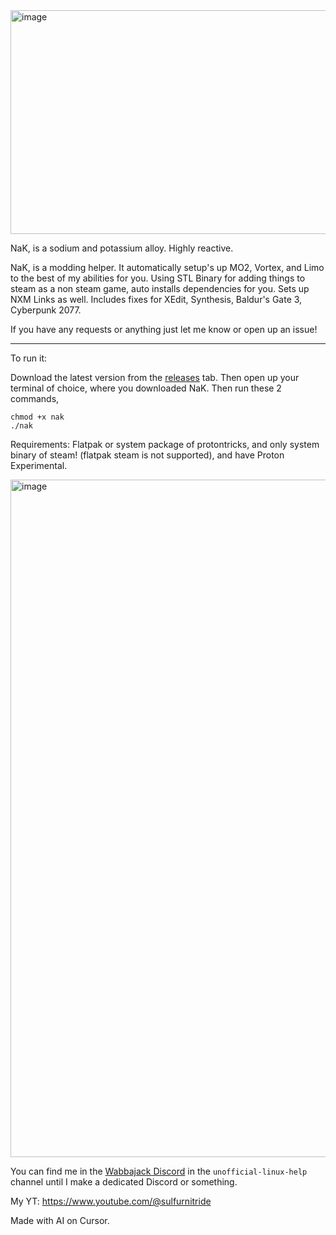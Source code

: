 <img width="975" height="358" alt="image" src="https://github.com/user-attachments/assets/f6ac07ea-5949-4a44-a9dc-55c97c64d09f" />


NaK, is a sodium and potassium alloy. Highly reactive.

NaK, is a modding helper. It automatically setup's up MO2, Vortex, and Limo to the best of my abilities for you. Using STL Binary for adding things to steam as a non steam game, auto installs dependencies for you. Sets up NXM Links as well. Includes fixes for XEdit, Synthesis, Baldur's Gate 3, Cyberpunk 2077. 

If you have any requests or anything just let me know or open up an issue!

----------------------------------------------------------------------------------------------------------------------------

To run it:

Download the latest version from the [releases](https://github.com/SulfurNitride/NaK/releases) tab. Then open up your terminal of choice, where you downloaded NaK. Then run these 2 commands,
```
chmod +x nak
./nak
```

Requirements: Flatpak or system package of protontricks, and only system binary of steam! (flatpak steam is not supported), and have Proton Experimental.


<img width="1274" height="1084" alt="image" src="https://github.com/user-attachments/assets/f776ff53-c58c-48af-aa0d-aaa85ebb7488" />



You can find me in the [Wabbajack Discord](https://discord.gg/wabbajack) in the `unofficial-linux-help` channel until I make a dedicated Discord or something.

My YT: https://www.youtube.com/@sulfurnitride

Made with AI on Cursor. 
